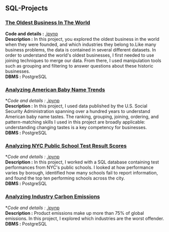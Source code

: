 ## SQL-Projects

### <ins>The Oldest Business In The World 
**Code and details :** [.ipynp](https://github.com/TugceCankurt/SQL-Projects/blob/main/What%20and%20Where%20are%20the%20World's%20Oldest%20Businesses.ipynb) <br>
**Description :** In this project, you explored the oldest business in the world when they were founded, and which industries they belong to.Like many business problems, the data is contained in several different datasets. In order to understand the world's oldest businesses, I first needed to use joining techniques to merge our data. From there, I used manipulation tools such as grouping and filtering to answer questions about these historic businesses.  <br>
**DBMS :** PostgreSQL
  
 ### <ins>Analyzing American Baby Name Trends
 **Code and details :* [.ipynp](https://github.com/TugceCankurt/SQL-Projects/blob/main/Analyzing%20American%20Baby%20Name%20Trends.ipynb)      <br>
**Description :** In this project, I used data published by the U.S. Social Security Administration spanning over a hundred years to understand American baby name tastes. The ranking, grouping, joining, ordering, and pattern-matching skills I used in this project are broadly applicable: understanding changing tastes is a key competency for businesses. <br>
**DBMS :** PostgreSQL

 ### <ins>Analyzing NYC Public School Test Result Scores
 **Code and details :* [.ipynp](https://github.com/TugceCankurt/SQL-Projects/blob/main/Analyzing%20NYC%20Public%20School%20Test%20Result%20Scores.ipynb) <br>
**Description :** In this project, I worked with a SQL database containing test performances from NYC's public schools. I looked at how performance varies by borough, identified how many schools fail to report information, and found the top ten performing schools across the city.  <br>
**DBMS :** PostgreSQL

 ### <ins>Analyzing Industry Carbon Emissions
**Code and details :* [.ipynp](https://github.com/TugceCankurt/SQL-Projects/blob/main/Analyzing%20Industry%20Carbon%20Emissions.ipynb)  <br>
**Description :** Product emissions make up more than 75% of global emissions. In this project, I explored which industries are the worst offender.
**DBMS :** PostgreSQL


